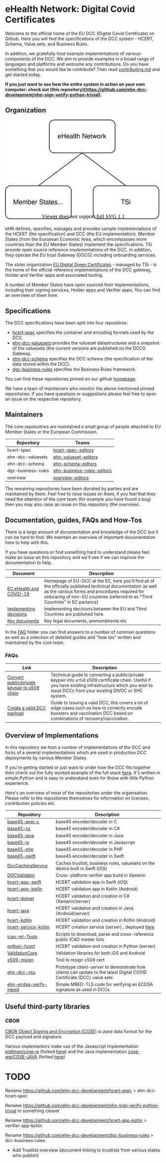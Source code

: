 # eHealth Network: Digital Covid Certificates

Welcome to the official home of the EU DCC (Digital Covid Certificate) on Github. Here you will find the specifications of the DCC system - HCERT, Schema, Value sets, and Business Rules.

In addition, we gratefully host example implementations of various components of the DCC. We aim to provide examples in a broad range of languages and platforms and welcome any contributions. Do you have something that you would like to contribute? Then read [contributing.md](contributing.md) and get started today.

**If you just want to see how the entire system in action on your own computer: check out (this repository)[https://github.com/ehn-dcc-development/ehn-sign-verify-python-trivial].**

## Organization

![Relation between ](img/eHN-organisation.svg)

eHN defines, specifies, manages and provides sample implementations of the HCERT (the specification) and DCC (the EU implementation).
Member States (from the European Economic Area, which encompasses more countries than the EU Member States) implement the specifications.
TSi provide open source reference implementations of the DCC.
In addition, they operate the EU trust Gateway (DGCG) including onboarding services.

The sister organization [EU Digital Green Certificates](https://github.com/eu-digital-green-certificates) - managed by TSi - is the home of the official reference implementations of the DCC gateway, Holder and Verifier apps and associated tooling.

A number of Member States have open sourced their implementations, including their signing services, Holder apps and Verifier apps. You can find an overview of them here.

## Specifications

The DCC specifications have been split into four repositiros:

* [hcert-spec](https://github.com/ehn-dcc-development/hcert-spec) specifies the container and encoding formats used by the DCC.
* [ehn-dcc-valuesets](https://github.com/ehn-dcc-development/ehn-dcc-valuesets) provides the valueset datastructures and a snapshot of the valuesets (the current versions are published on the DCCG Gateway.
* [ehn-dcc-schema](https://github.com/ehn-dcc-development/ehn-dcc-schema) specifies the DCC schema (the specification of the data stored within the DCC).
* [dgc-business-rules](https://github.com/ehn-dcc-development/dgc-business-rules) specifies the Business Rules framework.

You can find these repositories pinned on our github [homepage](https://github.com/ehn-dcc-development).

We have a team of maintainers who monitor the above mentioned pinned repositories. If you have questions or suggestions please feel free to open an issue on the respective repository.

## Maintainers

The core repoisotires are maintained a small group of people attached to EU Member States or the European Commission. 

Repository          | Teams
------------------- | ------------
hcert-spec          | [hcert-spec-editors](https://github.com/orgs/ehn-dcc-development/teams/hcert-spec-editors)
ehn-dcc-valuesets   | [ehn-valueset-editors](https://github.com/orgs/ehn-dcc-development/teams/ehn-valueset-editors)
ehn-dcc-schema      | [ehn-schema-editors](https://github.com/orgs/ehn-dcc-development/teams/ehn-schema-editors)
dgc-business-rules  | [ehn-business-rules-editors](https://github.com/orgs/ehn-dcc-development/teams/ehn-business-rules-editors)
overview            | [overview-editors](https://github.com/orgs/ehn-dcc-development/teams/overview-editors)

The remaining repositories have been donated by parties and are maintained by them. Feel free to raise issues on them, if you feel that they need the attention of the core team (for example you have found a bug) then you may also raise an issue on this repository (the overview).

## Documentation, guides, FAQs and How-Tos

There is a large amount of documentation and knowledge of the DCC but it can be hard to find. We maintain an overview of important documentation here to help with this.

If you have questions or find something hard to understand please feel make an issue on this repository and we'll see if we can improve the documentation to help.

Document | Description
-------- | ----------------------
[EC eHealth and COVID-19](https://ec.europa.eu/health/ehealth-digital-health-and-care/ehealth-and-covid-19_en) | Homepage of EU-DCC at the EC, here you'll find all of the officially published technical documentation as well as the various forms and procedures required for onboaring of non-EU countries (referred to as "Third Countries" in EC parlance)
[Implementing decisions](https://ec.europa.eu/info/publications/commission-implementing-decisions-eu-equivalence-covid-19-certificates-issued-non-eu-countries_en) | Implementing decisions between the EU and Third Countries are published here.
[Key documents](https://ec.europa.eu/info/publications/key-documents-related-digital-covid-19-certificate_en) | Key legal documents, ammendments etc

In the [FAQ](/faq) folder you can find answers to a number of common questions as well as a selection of detailed guides and "how tos" written and maintained by the core team.

### FAQs

Link        | Description
---------   | ------------------
[Convert public/private keypair to x509 chain](faq/convert-public-private-keypair-to-x509-certificate-chain.md) | Technical guide to converting a public/private keypair into a full x509 certificate chain. Useful if you have existing infrastructure which you wish to issue DCCs from your existing DIVOC or SHC system.
[Create a valid DCC payload](faq/create-a-valid-dcc-payload.md) | Guide to issuing a valid DCC, this covers a lot of edge cases such as how to correctly encode boosters and vaccination DCC based on combinations of recovery/vaccination.

## Overview of Implementations

In this repository we host a number of implementations of the DCC and forks of a several implementations which are used in production DCC deployments by various Member States.

If you're getting started or just want to under how the DCC fits together then check out the fully worked example of the full stack [here](https://github.com/ehn-dcc-development/ehn-sign-verify-python-trivial). It's written in simple Python and is easy to understand even for those with little Python experience.

Here's an overview of most of the repositories under the organisation. Please refer to the repositories themselves for information on licenses, contribution policies etc.

Repository                                                                          | Description
---------                                                                           | -----------------
[base45-ansi-c](https://github.com/ehn-dcc-development/base45-ansi-C)               | base45 encoder/decoder in C
[base45-cs](https://github.com/ehn-dcc-development/base45-cs)                       | base45 encoder/decoder in C#
[base45-java](https://github.com/ehn-dcc-development/base45-java)                   | base45 encoder/decoder in Java
[base45-js](https://github.com/ehn-dcc-development/base45-js)                       | base45 encoder/decoder in Javascript
[base45-php](https://github.com/ehn-dcc-development/base45-php)                     | base45 encoder/decoder in PHP
[base45-swift](https://github.com/ehn-dcc-development/base45-swift)                 | base45 encoder/decoder in Swift
[DccCachingService](https://github.com/ehn-dcc-development/DccCachingService)       | Caches trustlist, business rules, valuesets on the device built in Swift (iOS)
[DGCValidator](https://github.com/ehn-dcc-development/DGCValidator)                 | Cross-platform verifier app build in Xamarin
[hcert-app-swift](https://github.com/ehn-dcc-development/hcert-app-swift)           | HCERT validation app in Swift (iOS)
[hcert-app-kotlin](https://github.com/ehn-dcc-development/hcert-app-kotlin)         | HCERT validation app in Kotlin (Android)
[hcert-dotnet](https://github.com/ehn-dcc-development/hcert-dotnet)                 | HCERT validation and creation in C# (Xamarin/server)
[hcert-java](https://github.com/ehn-dcc-development/hcert-java)                     | HCERT validation and creation in Java (Android/server)
[hcert-kotlin](https://github.com/ehn-dcc-development/hcert-kotlin)                 | HCERT validation and creation in Kotlin (Android)
[hcert-service-kotlin](https://github.com/ehn-dcc-development/hcert-service-kotlin) | HCERT creation service (server) , deployed [here](https://dgc.a-sit.at/ehn/)
[icao-ml-Tools](https://github.com/ehn-dcc-development/icao-ml-tools) | Scripts to download, parse and cross-reference public ICAO master lists
[python-hcert](https://github.com/ehn-dcc-development/python-hcert)                 | HCERT validation and creation in Python (server)
[ValidationCore](https://github.com/ehn-dcc-development/ValidationCore)             | Validation libraries for both iOS and Android
[x509-resign](https://github.com/ehn-dcc-development/x509-resign)                   | Tool to resign x509 cert
[ehn-dcc-vsu](https://github.com/ehn-dcc-development/ehn-dcc-vsu)                   | Prototype client-server to demonstrate how clients can update to the latest Digital COVID Certificate (DCC) value sets
[ehn-ecdsa-verify-mbed](https://github.com/ehn-dcc-development/ehn-ecdsa-verify-mbed) | Simple MBED-TLS code for verifying an ECDSA signature as used in DCCs

## Useful third-party libraries

### CBOR

[CBOR Object Signing and Encryption (COSE)](https://tools.ietf.org/id/draft-ietf-cose-rfc8152bis-struct-00.html) is used data format for the DCC payload and signature. 

Various implementors make use of the Javascript implementation [erdtman/cose-js](https://github.com/erdtman/cose-js) (forked [here](https://github.com/ehn-dcc-development/cose-js)) and the Java implementation [cose-wg/COSE-JAVA](https://github.com/cose-wg/COSE-JAVA) (forked [here](https://github.com/ehn-dcc-development/COSE-JAVA))

# TODO

Rename https://github.com/ehn-dcc-development/hcert-spec > ehn-dcc-hcert-spec

Rename https://github.com/ehn-dcc-development/ehn-sign-verify-python-trivial to something clearer

Rename https://github.com/ehn-dcc-development/hcert-app-kotlin > verifier-app-kotlin

Rename https://github.com/ehn-dcc-development/dgc-business-rules > dcc-business-rules

* Add Trustlist overview (document linking to trustlists from various states who publish)
